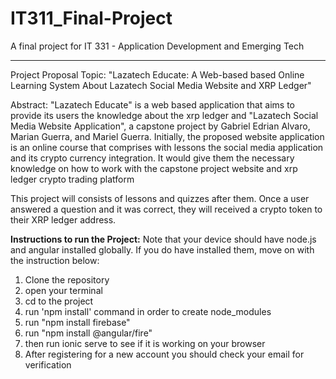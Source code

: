 # IT311_Final-Project

A final project for IT 331 - Application Development and Emerging Tech

---

Project Proposal Topic: "Lazatech Educate: A Web-based based Online Learning System About Lazatech Social Media Website and XRP Ledger"

Abstract:
"Lazatech Educate" is a web based application that aims to provide its users the knowledge about the xrp ledger and "Lazatech Social Media Website Application", a capstone project by Gabriel Edrian Alvaro, Marian Guerra, and Mariel Guerra. Initially, the proposed website application is an online course that comprises with lessons the social media application and its crypto currency integration. It would give them the necessary knowledge on how to work with the capstone project website and xrp ledger crypto trading platform

This project will consists of lessons and quizzes after them. Once a user answered a question and it was correct, they will received a crypto token to their XRP ledger address.

**Instructions to run the Project:**
Note that your device should have node.js and angular installed globally. If you do have installed them, move on with the instruction below:

1. Clone the repository
2. open your terminal
3. cd to the project
4. run 'npm install' command in order to create node_modules
5. run "npm install firebase"
6. run "npm install @angular/fire"
7. then run ionic serve to see if it is working on your browser
8. After registering for a new account you should check your email for verification
